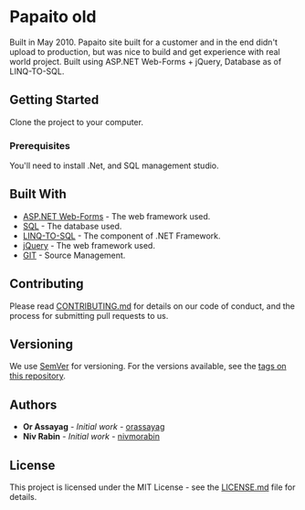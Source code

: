 # Papaito old

Built in May 2010.
Papaito site built for a customer and in the end didn't upload to production, but was nice to build and get experience with real world project.
Built using ASP.NET Web-Forms + jQuery, Database as of LINQ-TO-SQL.

## Getting Started

Clone the project to your computer.

### Prerequisites

You'll need to install .Net, and SQL management studio.

## Built With

* [ASP.NET Web-Forms](https://www.asp.net/web-forms) - The web framework used.
* [SQL](https://azure.microsoft.com/en-us/services/sql-database/) - The database used.
* [LINQ-TO-SQL](https://docs.microsoft.com/en-us/dotnet/framework/data/adonet/sql/linq/) - The component of .NET Framework.
* [jQuery](https://jquery.com/) - The web framework used.
* [GIT](https://git-scm.com/) - Source Management.

## Contributing

Please read [CONTRIBUTING.md](https://gist.github.com/PurpleBooth/b24679402957c63ec426) for details on our code of conduct, and the process for submitting pull requests to us.

## Versioning

We use [SemVer](http://semver.org/) for versioning. For the versions available, see the [tags on this repository](https://github.com/your/project/tags).

## Authors

* **Or Assayag** - *Initial work* - [orassayag](https://github.com/orassayag)
* **Niv Rabin** - *Initial work* - [nivmorabin](https://www.linkedin.com/in/nivmorabin/)

## License

This project is licensed under the MIT License - see the [LICENSE.md](LICENSE.md) file for details.